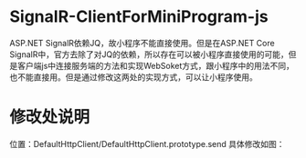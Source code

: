 # SignalR-ClientForMiniProgram-js
ASP.NET SignalR依赖JQ，故小程序不能直接使用。但是在ASP.NET Core SignalR中，官方去除了对JQ的依赖，所以存在可以被小程序直接使用的可能，但是客户端js中连接服务端的方法和实现WebSoket方式，跟小程序中的用法不同，也不能直接用。但是通过修改这两处的实现方式，可以让小程序使用。
# 修改处说明
位置：DefaultHttpClient/DefaultHttpClient.prototype.send
具体修改如图：
